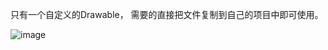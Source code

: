 只有一个自定义的Drawable， 需要的直接把文件复制到自己的项目中即可使用。

![image](https://github.com/xiazunyang/WaveDrawable/blob/master/demo.gif?raw=true)